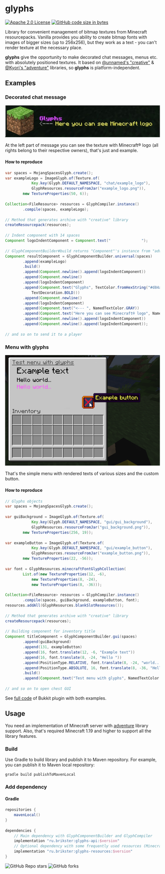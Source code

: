 # glyphs
[![Apache 2.0 License](https://img.shields.io/badge/license-Apache%202.0-blue)](LICENSE.md)
[![GitHub code size in bytes](https://img.shields.io/github/languages/code-size/Brikster/glyphs?color=yellow)](https://github.com/Brikster/glyphs/archive/master.zip)

Library for convenient management of bitmap textures from Minecraft resourcepacks.
Vanilla provides you ability to create bitmap fonts with images of bigger sizes (up to 256x256),
but they work as a text - you can't render texture at the necessary place.

**glyphs** give the opportunity to make decorated chat messages, menus etc. with absolutely
positioned textures. It based on [@unnamed's "creative"](https://github.com/unnamed/creative) & [@Kyori's "adventure"](https://github.com/KyoriPowered/adventure) libraries,
so **glyphs** is platform-independent.

## Examples

### Decorated chat message
![Decorated chat message](markdown/example_message.png)

At the left part of message you can see the texture with Minecraft® logo (all rights belong to their respective owners), that's just and example.

#### How to reproduce

```java
var spaces = MojangSpacesGlyph.create();
var exampleLogo = ImageGlyph.of(Texture.of(
            Key.key(Glyph.DEFAULT_NAMESPACE, "chat/example_logo"),
            GlyphResources.resourceFromJar("example_logo.png")),
        new TextureProperties(50, 6));

Collection<FileResource> resources = GlyphCompiler.instance()
        .compile(spaces, exampleLogo);

// Method that generates archive with "creative" library
createResourcepack(resources);

// Indent component with 14 spaces
Component logoIndentComponent = Component.text("              ");

// GlyphComponentBuilder#build returns "Component"'s instance from "adventure" library
Component resultComponent = GlyphComponentBuilder.universal(spaces)
        .append(exampleLogo)
        .build()
        .append(Component.newline().append(logoIndentComponent))
        .append(Component.newline()
        .append(logoIndentComponent)
        .append(Component.text("Glyphs", TextColor.fromHexString("#d84aff"), 
            TextDecoration.BOLD)))
        .append(Component.newline()
        .append(logoIndentComponent)
        .append(Component.text("<--- ", NamedTextColor.GRAY))
        .append(Component.text("Here you can see Minecraft® logo", NamedTextColor.YELLOW)))
        .append(Component.newline().append(logoIndentComponent))
        .append(Component.newline().append(logoIndentComponent));

// and so on to send it to a player
```

### Menu with glyphs
![Example menu](markdown/example_menu.png)

That's the simple menu with rendered texts of various sizes and the custom button.

#### How to reproduce
```java
// Glyphs objects
var spaces = MojangSpacesGlyph.create();

var guiBackground = ImageGlyph.of(Texture.of(
            Key.key(Glyph.DEFAULT_NAMESPACE, "gui/gui_background"),
            GlyphResources.resourceFromJar("gui_background.png")),
        new TextureProperties(256, 19));

var exampleButton = ImageGlyph.of(Texture.of(
            Key.key(Glyph.DEFAULT_NAMESPACE, "gui/example_button"),
            GlyphResources.resourceFromJar("example_button.png")),
        new TextureProperties(22, -56));

var font = GlyphResources.minecraftFontGlyphCollection(
        List.of(new TextureProperties(12, -6),
            new TextureProperties(8, -24),
            new TextureProperties(8, -36)));

Collection<FileResource> resources = GlyphCompiler.instance()
        .compile(spaces, guiBackground, exampleButton, font);
resources.addAll(GlyphResources.blankSlotResources());

// Method that generates archive with "creative" library
createResourcepack(resources);

// Building component for inventory title
Component titleComponent = GlyphComponentBuilder.gui(spaces)
        .append(guiBackground)
        .append(131, exampleButton)
        .append(16, font.translate(12, -6, "Example text"))
        .append(16, font.translate(8, -24, "Hello "))
        .append(PositionType.RELATIVE, font.translate(8, -24, "world..."))
        .append(PositionType.ABSOLUTE, 16, font.translate(8, -36, "Hello world...", NamedTextColor.LIGHT_PURPLE))
        .build()
        .append(Component.text("Test menu with glyphs", NamedTextColor.DARK_GRAY, TextDecoration.UNDERLINED));

// and so on to open chest GUI
```

See [full code](https://github.com/Brikster/glyphs/blob/master/example-bukkit/src/main/java/ru/brikster/glyphs/bukkit/ExamplePlugin.java) of Bukkit plugin with both examples.

## Usage
You need an implementation of Minecraft server with [adventure](https://github.com/KyoriPowered/adventure) library support.
Also, that's required Minecraft 1.19 and higher to support all the library features.

### Build
Use Gradle to build library and publish it to Maven repository.
For example, you can publish it to Maven local repository:
```shell
gradle build publishToMavenLocal
```

### Add dependency

#### Gradle
```groovy
repositories {
    mavenLocal()
}

dependencies {
    // Main dependency with GlyphComponentBuilder and GlyphCompiler
    implementation "ru.brikster:glyphs-api:$version"
    // Optional dependency with some frequently used resources (Minecraft font etc.)
    implementation "ru.brikster:glyphs-resources:$version"
}
```

![GitHub Repo stars](https://img.shields.io/github/stars/Brikster/glyphs?style=social)
![GitHub forks](https://img.shields.io/github/forks/Brikster/glyphs?style=social)
